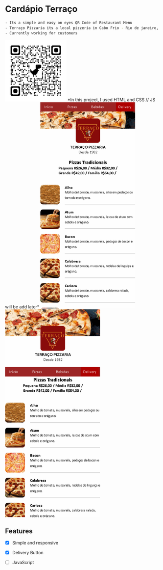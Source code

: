 # Cardápio Terraço

```sh
- Its a simple and easy on eyes QR Code of Restaurant Menu
- Terraço Pizzaria its a local pizzeria in Cabo Frio - Rio de janeiro, Brazil
- Currently working for customers
```

<img style="width: 200px" src="qrcode_terracomenu.netlify.app.png">
<a> *In this project, I used HTML and CSS // JS will be add later* </a>
<img style="width: 310px" src="images/gifcardapio.gif">
<img style="width: 310px" src="images/stickygif.gif">
<br>

## Features

- [X] Simple and responsive
- [X] Delivery Button 
- [ ] JavaScript

